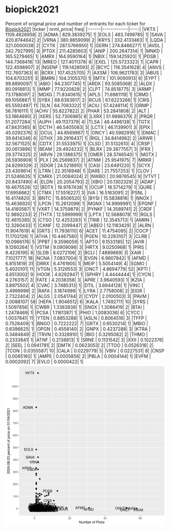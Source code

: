 # biopick2021
Percent of original price and number of entrants for each ticket for [Biopick2021](https://twitter.com/hashtag/Biopick2021)
|ticker |   nrml_price| freq|
|:------|------------:|----:|
|VKTX   | 1109.4826958|    2|
|ADMA   |  829.3839275|    1|
|EOLS   |  483.7499785|    1|
|SAVA   |  420.8744642|    2|
|VRNA   |  380.9859099|    2|
|KRYS   |  332.4133463|    1|
|LQDA   |  321.0000038|    2|
|CYTK   |  287.5766950|    1|
|GERN   |  274.8466277|    1|
|AVDL   |  242.7927995|    3|
|PTGX   |  211.4285603|    1|
|ANIP   |  200.2647314|    1|
|MNKD   |  165.5279465|    1|
|AMRX   |  164.9590164|    1|
|NBIX   |  159.1425920|    1|
|PDSB   |  144.7368418|   13|
|MREO   |  127.4011378|    8|
|EXEL   |  125.5723323|    1|
|CAPR   |  122.4598907|    3|
|NGENF  |  119.1428593|    2|
|BCYC   |  116.3541628|    4|
|ANVS   |  112.7607363|    8|
|BCRX   |  107.4525705|    7|
|AXSM   |  106.9621783|    3|
|ABUS   |  104.6703251|    3|
|BMRN   |  104.3105370|    1|
|IMTX   |  101.9090913|    6|
|EYPT   |   99.8890097|    1|
|ABIO   |   94.2307745|    1|
|ARDX   |   93.5085068|    2|
|ALDX   |   80.0918813|    1|
|IMMP   |   77.9220829|    2|
|CLPT   |   74.8518775|    3|
|ARMP   |   73.1788097|    2|
|MDXG   |   71.8340615|    1|
|APLS   |   71.6981119|    1|
|CRMD   |   69.1056887|    1|
|SYBX   |   68.6363617|    2|
|RCUS   |   67.6223266|    1|
|CRIS   |   65.5592497|   11|
|SLN    |   64.7083322|    1|
|ACIU   |   57.4248114|    1|
|ORMP   |   56.7816111|    1|
|ACHV   |   55.8227822|    2|
|PHAR   |   53.2841808|    2|
|ALT    |   53.1864690|    2|
|XERS   |   52.7306965|    8|
|LXRX   |   51.9886379|    2|
|PRQR   |   51.2077284|    1|
|AUPH   |   49.1137379|    4|
|TLSA   |   48.4496138|    1|
|TGTX   |   47.8431365|    8|
|DCTH   |   46.5405083|    3|
|LCTX   |   46.1139901|    3|
|EPIX   |   45.0292376|    3|
|OCUL   |   44.8569967|    1|
|ONCY   |   40.5982916|    1|
|DMAC   |   39.6414346|    6|
|GTHX   |   39.2916437|    1|
|RIGL   |   34.8414982|    2|
|ARWR   |   32.5671525|    8|
|CDTX   |   31.5533975|    1|
|CLSD   |   31.5132610|    4|
|CRSP   |   30.0613896|    1|
|BEAM   |   29.4924232|    1|
|BLRX   |   29.3877557|    3|
|IFRX   |   29.3774325|    2|
|ARVN   |   29.1388375|    1|
|OMER   |   28.3746540|    1|
|MGTX   |   26.5936908|    1|
|PLX    |   26.2569837|    2|
|ATNM   |   25.9541975|    7|
|MRKR   |   24.8299329|    2|
|SDGR   |   24.5218910|    1|
|CASI   |   23.6491220|    1|
|SCYX   |   23.4309614|    1|
|LTRN   |   22.3516948|    1|
|DARE   |   21.7557253|    1|
|CLOV   |   21.5246635|    1|
|CMRX   |   21.0084024|    2|
|NWBO   |   20.9876545|    9|
|VTVT   |   20.8437490|    4|
|ELDN   |   20.2054793|    2|
|XBIO   |   20.1302329|    2|
|ADAP   |   19.4675526|   12|
|BDTX   |   18.9767438|    1|
|OCUP   |   18.5714279|    1|
|QURE   |   17.6958662|    1|
|CTMX   |   17.5516227|    3|
|IVA    |   16.5163091|    2|
|PSNL   |   16.4174820|    3|
|BNTC   |   15.8506520|    5|
|BYSI   |   15.5838816|    1|
|NNOX   |   15.4636920|    1|
|LPCN   |   15.2612099|    1|
|MGNX   |   14.9999991|    1|
|EPGNF  |   14.4160587|    1|
|VXRT   |   14.3759879|    2|
|PYNKF  |   14.3589741|    2|
|CRDF   |   12.9892233|    2|
|THTX   |   12.5999999|    1|
|LPTX   |   12.5688078|   11|
|RGLS   |   12.4615385|    3|
|CTSO   |   12.4253283|    1|
|TRIB   |   12.3545713|    1|
|AMRN   |   12.3260433|    1|
|CANF   |   12.2099447|    2|
|ABEO   |   12.1183429|    2|
|ALRN   |   11.9047619|    4|
|GRTS   |   11.7936110|    6|
|ACET   |   11.4754095|    2|
|COCP   |   11.1702126|    1|
|ATHA   |   10.4467580|    1|
|PGEN   |   10.2283107|    3|
|CLRB   |   10.0966176|    5|
|PPBT   |    9.3596059|    1|
|APTO   |    9.1533185|   12|
|AVIR   |    9.1260264|    1|
|VSTM   |    9.0909096|    3|
|HRTX   |    9.0250968|    1|
|PIRS   |    8.4226195|    8|
|SLDB   |    8.0272106|    2|
|BCLI   |    7.4889869|    3|
|XAIR   |    7.1021777|   18|
|NCNA   |    7.0837004|    1|
|EVGN   |    6.9607842|    1|
|AFMD   |    6.8151819|   31|
|DRRX   |    6.4761905|    1|
|MEIP   |    5.5054149|    4|
|SGMO   |    5.4020101|   11|
|VTGN   |    5.3129553|    3|
|ONCT   |    4.8694779|   52|
|KPTI   |    4.6513002|    9|
|HOOK   |    4.6292947|    1|
|SPHRY  |    4.4444444|    1|
|CYCN   |    4.2763157|    3|
|FATE   |    4.2038358|    3|
|APRE   |    3.9640593|    1|
|KZIA   |    3.8975502|    4|
|CVAC   |    3.7485313|    1|
|DTIL   |    3.6944128|    1|
|VINC   |    3.4999999|    2|
|RAFA   |    3.1874999|    1|
|LYRA   |    2.7758008|    2|
|EIGR   |    2.7322404|    2|
|ALGS   |    2.0541744|    2|
|CYDY   |    2.0100503|    3|
|PAVM   |    2.0088107|   58|
|HEPA   |    1.9046512|    6|
|KALA   |    1.7492711|   10|
|SYRS   |    1.5097856|    1|
|CWBR   |    1.3383838|    1|
|SNGX   |    1.3086419|    2|
|BTAI   |    1.2478469|    1|
|PCSA   |    1.1161387|    1|
|PHIO   |    1.0083036|    6|
|CYCC   |    1.0037641|   11|
|YTEN   |    0.8853288|    1|
|ASLN   |    0.8064516|    3|
|TFFP   |    0.7528409|    1|
|BNGO   |    0.7222222|    7|
|GRTX   |    0.6530214|    1|
|MBIO   |    0.6396625|    1|
|OPGN   |    0.4558140|    2|
|GNPX   |    0.4237288|    3|
|KTRA   |    0.3484849|    2|
|TRVN   |    0.3328910|    1|
|IBIO   |    0.3295082|    2|
|THMO   |    0.2333841|    1|
|ATNF   |    0.2138813|    1|
|SRNE   |    0.1131542|    3|
|XXII   |    0.1022376|    2|
|SEEL   |    0.0941781|    2|
|DMTK   |    0.0623053|    2|
|TTOO   |    0.0526316|    2|
|TCON   |    0.0355587|   10|
|CALA   |    0.0229779|    5|
|VBIV   |    0.0227531|    8|
|CNSP   |    0.0065160|    1|
|AMPE   |    0.0005856|    2|
|PBLA   |    0.0004144|    1|
|EVFM   |    0.0002092|    7|
|EVLO   |    0.0000422|    1|
![retvspicks](biopicks.png?raw=true)
